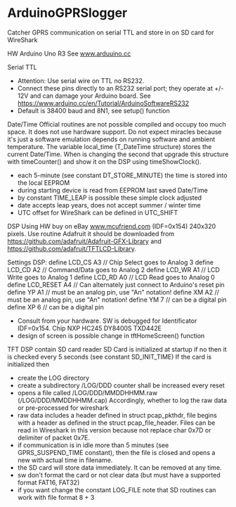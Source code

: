 # ArduinoGPRSlogger
Catcher GPRS communication on serial TTL and store in on SD card for WireShark

HW Arduino Uno R3
See www.arduuino.cc

Serial TTL
- Attention: Use serial wire on TTL no RS232.
- Connect these pins directly to an RS232 serial port; they operate at +/- 12V
  and can damage your Arduino board.
  See https://www.arduino.cc/en/Tutorial/ArduinoSoftwareRS232
- Default is 38400 baud and 8N1, see setup() function

Date/Time
Official routines are not possible compiled and occupy too much space.
It does not use hardware support. Do not expect miracles because it's just a software
emulation depends on running software and ambient temperature. The variable
local_time (T_DateTime structure) stores the current Date/Time. When is changing
the second that upgrade this structure with timeCounter() and show it on the DSP
using timeShowClock().
- each 5-minute (see constant DT_STORE_MINUTE) the time is stored into the local EEPROM
- during starting device is read from EEPROM last saved Date/Time
- by constant TIME_LEAP is possible these simple clock adjusted
- date accepts leap years, does not accept summer / winter time
- UTC offset for WireShark can be defined in UTC_SHIFT

DSP
Using HW buy on eBay www.mcufriend.com (IDF=0x154) 240x320 pixels.
Use routine Adafruit it should be downloaded from https://github.com/adafruit/Adafruit-GFX-Library
and https://github.com/adafruit/TFTLCD-Library.

Settings DSP:
 define LCD_CS A3    // Chip Select goes to Analog 3
 define LCD_CD A2    // Command/Data goes to Analog 2
 define LCD_WR A1    // LCD Write goes to Analog 1
 define LCD_RD A0    // LCD Read goes to Analog 0
 define LCD_RESET A4 // Can alternately just connect to Arduino's reset pin
 define YP A1  // must be an analog pin, use "An" notation!
 define XM A2  // must be an analog pin, use "An" notation!
 define YM 7   // can be a digital pin
 define XP 6   // can be a digital pin

- Consult from your hardware. SW is debugged for Identificator IDF=0x154.
  Chip NXP HC245 DY8400S TXD442E
- design of screen is possible change in tftHomeScreen() function

TFT DSP contain SD card reader
SD Card is initialized at startup if no then it is checked every 5 seconds (see constant SD_INIT_TIME)
If the card is initialized then
- create the LOG directory
- create a subdirectory /LOG/DDD counter shall be increased every reset
- opens a file called /LOG/DDD/MMDDHHMM.raw (/LOG/DDD/MMDDHHMM.cap)
  Accordingly, whether to log the raw data or pre-processed for wireshark
- raw data includes a header defined in struct pcap_pkthdr, file begins with
  a header as defined in the struct pcap_file_header. Files can be read in Wireshark
	in this version because not replace char 0x7D or delimiter of packet 0x7E.
- if communication is in idle more than 5 minutes (see GPRS_SUSPEND_TIME constant),
  then the file is closed and opens a new with actual time in filename.
- the SD card will store data immediately. It can be removed at any time.
- sw don't format the card or not clear data (but must have a supported format FAT16, FAT32)
- if you want change the constant LOG_FILE note that SD routines can work with file format 8 + 3
